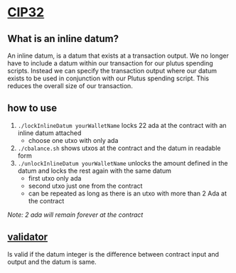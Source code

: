 # [CIP32](https://cips.cardano.org/cips/cip32/)

## What is an inline datum?
An inline datum, is a datum that exists at a transaction output. We no longer have to include a datum within our transaction for our plutus spending scripts. Instead we can specify the transaction output where our datum exists to be used in conjunction with our Plutus spending script. This reduces the overall size of our transaction.

## how to use 

1. `./lockInlineDatum yourWalletName` locks 22 ada at the contract with an inline datum attached 
   - choose one utxo with only ada 
2. `./cbalance.sh` shows utxos at the contract and the datum in readable form 
3. `./unlockInlineDatum yourWalletName` unlocks the amount defined in the datum and locks the rest again with the same datum 
   - first utxo only ada 
   - second utxo just one from the contract 
   - can be repeated as long as there is an utxo with more than 2 Ada at the contract

*Note: 2 ada will remain forever at the contract*

## [validator](/../../../V2/InlineDatum.hs) 
Is valid if the datum integer is the difference between contract input and output and the datum is same. 
